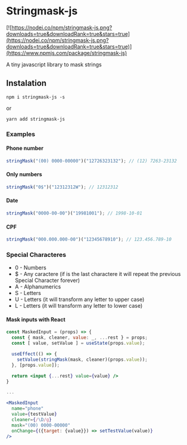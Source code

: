 # Stringmask-js

[![https://nodei.co/npm/stringmask-js.png?downloads=true&downloadRank=true&stars=true](https://nodei.co/npm/stringmask-js.png?downloads=true&downloadRank=true&stars=true)](https://www.npmjs.com/package/stringmask-js)

A tiny javascript library to mask strings

## Instalation

```
npm i stringmask-js -s
```

or

```
yarn add stringmask-js
```

### Examples

#### Phone number

```js
stringMask("(00) 0000-00000")("12726323132"); // (12) 7263-23132
```

#### Only numbers

```js
stringMask("0$")("12312312W"); // 12312312
```

#### Date

```js
stringMask("0000-00-00")("19981001"); // 1998-10-01
```

#### CPF

```js
stringMask("000.000.000-00")("12345678910"); // 123.456.789-10
```

### Special Characteres

- 0 - Numbers
- \$ - Any caractere (if is the last charactere it will repeat the previous Special Character forever)
- A - Alphanumerics
- S - Letters
- U - Letters (it will transform any letter to upper case)
- L - Letters (it will transform any letter to lower case)

#### Mask inputs with React

```jsx
const MaskedInput = (props) => {
  const { mask, cleaner, value: _, ...rest } = props;
  const [ value, setValue ] = useState(props.value);

  useEffect(() => {
    setValue(stringMask(mask, cleaner)(props.value));
  }, [props.value]);

  return <input {...rest} value={value} />
}

...

<MaskedInput
  name="phone"
  value={testValue}
  cleaner={/\D/g}
  mask="(00) 0000-00000"
  onChange={({target: {value}}) => setTestValue(value)}
/>
```
